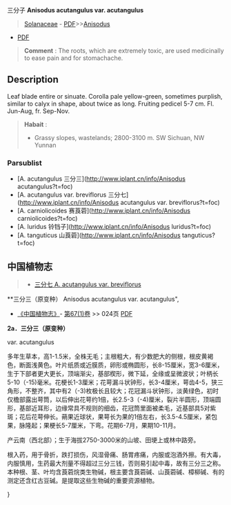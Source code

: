 三分子 **Anisodus acutangulus var. acutangulus**

> [Solanaceae](http://www.iplant.cn/info/Solanaceae?t=foc) - [PDF](http://www.iplant.cn/foc/pdf/Solanaceae.pdf)>>[Anisodus](http://www.iplant.cn/info/Anisodus?t=foc)
 - [PDF](http://www.iplant.cn/foc/pdf/Anisodus.pdf)

> **Comment** : 
> The roots, which are extremely toxic, are used medicinally to ease pain and for stomachache.

## Description

Leaf blade entire or sinuate. Corolla pale yellow-green, sometimes purplish, similar to calyx in shape, about twice as long. Fruiting pedicel 5-7 cm. Fl. Jun-Aug, fr. Sep-Nov.

> **Habait** : 
>* Grassy slopes, wastelands; 2800-3100 m. SW Sichuan, NW Yunnan

### Parsublist

* [A.  acutangulus  三分三](http://www.iplant.cn/info/Anisodus acutangulus?t=foc)
* [A.  acutangulus var. breviflorus  三分七](http://www.iplant.cn/info/Anisodus acutangulus var. breviflorus?t=foc)
* [A.  carniolicoides  赛莨菪](http://www.iplant.cn/info/Anisodus carniolicoides?t=foc)
* [A.  luridus  铃铛子](http://www.iplant.cn/info/Anisodus luridus?t=foc)
* [A.  tanguticus  山莨菪](http://www.iplant.cn/info/Anisodus tanguticus?t=foc)

## 中国植物志

> * [三分七  A.  acutangulus var. breviflorus](Anisodus-acutangulus-var-breviflorus-三分七.md)

**三分三（原变种） Anisodus acutangulus var. acutangulus",

* [《中国植物志》](http://www.iplant.cn/frps)- [第67(1)卷](http://www.iplant.cn/frps/vol/67(1)) >> 024页 [PDF](http://www.iplant.cn/frps/pdf/67(1)/024a.pdf)

**2a．三分三（原变种）**

var. acutangulus

多年生草本，高1-1.5米，全株无毛；主根粗大，有少数肥大的侧根，根皮黄褐色，断面浅黄色。叶片纸质或近膜质，卵形或椭圆形，长8-15厘米，宽3-6厘米，生于下部者更大更长，顶端渐尖，基部楔形，微下延，全缘或呈微波状；叶柄长5-10（-15)毫米。花梗长1-3厘米；花萼漏斗状钟形，长3-4厘米，萼齿4-5，狭三角形，不整齐，其中有2（-3)枚极长且较大；花冠漏斗状钟形，淡黄绿色，初时仅檐部露出萼筒，以后伸出花萼约1倍，长2.5-3（-4)厘米，裂片半圆形，顶端圆形，基部近耳形，边缘常具不规则的细齿，花冠筒里面被柔毛，近基部具5对紫斑；花后花萼伸长。蒴果近球状，果萼长为果的1倍左右，长3.5-4.5厘米，紧包果，脉隆起；果梗长5-7厘米，下弯。花期6-7月，果期10-11月。

产云南（西北部）；生于海拔2750-3000米的山坡、田埂上或林中路旁。

根入药，用于骨折，跌打损伤，风湿骨痛、肠胃疼痛，内服或泡酒外擦。有大毒，内服慎用，生药最大剂量不得超过三分三钱，否则易引起中毒，故有三分三之称。本种根、茎、叶均含莨菪烷类生物碱，根主要含莨菪碱、山莨菪碱、樟柳碱、有的测定还含红古豆碱。是提取这些生物碱的重要资源植物。

}
